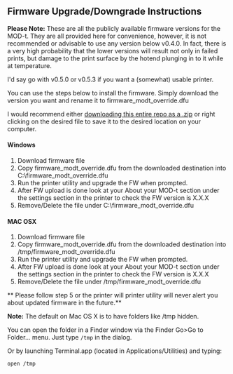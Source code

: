 Firmware Upgrade/Downgrade Instructions
---------------------------------------

**Please Note:** 
These are all the publicly available firmware versions for the MOD-t.  They are all provided here for convenience, however, it is not recommended or advisable to use any version below v0.4.0.  In fact, there is a very high probability that the lower versions will result not only in failed prints, but damage to the print surface by the hotend plunging in to it while at temperature.

I'd say go with v0.5.0 or v0.5.3 if you want a (somewhat) usable printer.

You can use the steps below to install the firmware. Simply download the version you want and rename it to firmware_modt_override.dfu

I would recommend either [downloading this entire repo as a .zip](https://github.com/ajfoul/MOD-t/archive/master.zip) or right clicking on the desired file to save it to the desired location on your computer.

#### Windows

1.	Download firmware file
2.	Copy firmware_modt_override.dfu from the downloaded destination into C:\firmware_modt_override.dfu
3.	Run the printer utility and upgrade the FW when prompted.
4.	After FW upload is done look at your About your MOD-t section under the settings section in the printer to check the FW version is X.X.X
5.	Remove/Delete the file under C:\firmware_modt_override.dfu

#### MAC OSX

1.	Download firmware file
2.	Copy firmware_modt_override.dfu from the downloaded destination into /tmp/firmware_modt_override.dfu
3.	Run the printer utility and upgrade the FW when prompted.
4.	After FW upload is done look at your About your MOD-t section under the settings section in the printer to check the FW version is X.X.X
5.	Remove/Delete the file under /tmp/firmware_modt_override.dfu

\** Please follow step 5 or the printer will printer utility will never alert you about updated firmware in the future.\*\*

**Note:** The default on Mac OS X is to have folders like /tmp hidden. 

You can open the folder in a Finder window via the Finder Go>Go to Folder... menu. Just type `/tmp` in the dialog.

Or by launching Terminal.app (located in Applications/Utilities) and typing:

`open /tmp`
